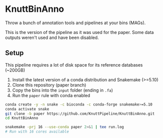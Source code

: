 # KnuttBinAnno

Throw a bunch of annotation tools and pipelines at your bins (MAGs).

This is the version of the pipeline as it was used for the paper. Some data outputs weren't used and have been disabled.

## Setup

This pipeline requires a lot of disk space for its reference databases (~200GB)

1. Install the latest version of a conda distribution and Snakemake (>=5.10)
2. Clone this repository (paper branch)
3. Copy the bins into the `input` folder (ending in `.fa`)
4. Run the `paper` rule with conda enabled

``` sh
conda create -y -n snake -c bioconda -c conda-forge snakemake>=5.10
conda activate snake
git clone -b paper https://github.com/KnuttPipeline/KnuttBinAnno.git
cd KnuttBinAnno

snakemake -prj 16 --use-conda paper 2>&1 | tee run.log
# Run with 16 cores available
```

